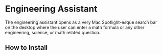 Engineering Assistant
=====================

The engineering assistant opens as a very Mac Spotlight-esque search bar on the desktop where the user can enter a math formula or any other engineering, science, or math related question.

How to Install
--------------
